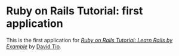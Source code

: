 # Ruby on Rails Tutorial: first application

This is the first application for [*Ruby on Rails Tutorial: Learn Rails by Example*](http://railstutorial.org/) 
by [David Tio](http://deux.arklinux.org/).
